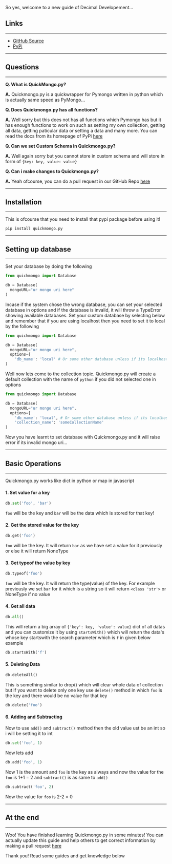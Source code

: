 So yes, welcome to a new guide of Decimal Developement...

## Links

---

- [GitHub Source](https://github.com/Scientific-Guy/quickmongo.py)
- [PyPi](https://pypi.org/project/quickmongo.py/)

---

## Questions

---

**Q. What is QuickMongo.py?**

**A.** Quickmongo.py is a quickwrapper for Pymongo written in python which is actually same speed as PyMongo...

**Q. Does Quickmongo.py has all functions?**

**A.** Well sorry but this does not has all functions which Pymongo has but it has enough functions to work on such as setting my own collection, getting all data, getting paticular data or setting a data and many more. You can read the docs from its homepage of PyPi [here](https://pypi.org/project/quickmongo.py/)

**Q. Can we set Custom Schema in Quickmongo.py?**

**A.** Well again sorry but you cannot store in custom schema and will store in form of `{key: key, value: value}`

**Q. Can i make changes to Quickmongo.py?**

**A.** Yeah ofcourse, you can do a pull request in our GitHub Repo [here](https://github.com/Scientific-Guy/quickmongo.py)

---

## Installation

---

This is ofcourse that you need to install that pypi package before using it!

```
pip install quickmongo.py
```

---

## Setting up database

---

Set your database by doing the following

```py
from quickmongo import Database

db = Database(
  mongoURL="ur mongo uri here"
)
```

Incase if the system chose the wrong database, you can set your selected database in options and if the database is invalid, it will throw a TypeError showing available databases. Set your custom database by selecting below and remember that if you are using localhost then you need to set it to local by the following

```py
from quickmongo import Database

db = Database(
  mongoURL="ur mongo uri here",
  options={
    'db_name': 'local' # Or some other database unless if its localhost
)
```

Well now lets come to the collection topic. Quickmongo.py will create a default collection with the name of `python` if you did not selected one in options

```py
from quickmongo import Database

db = Database(
  mongoURL="ur mongo uri here",
  options={
    'db_name': 'local', # Or some other database unless if its localhost,
    'collection_name': 'someCollectionName'
)
```

Now you have learnt to set database with Quickmongo.py and it will raise error if its invalid mongo uri...

---

## Basic Operations

---

Quickmongo.py works like dict in python or map in javascript

#### 1. Set value for a key
```py
db.set('foo', 'bar')
```

`foo` will be the key and `bar` will be the data which is stored for that key!

#### 2. Get the stored value for the key
```py
db.get('foo')
```

`foo` will be the key. It will return `bar` as we have set a value for it previously or else it will return NoneType

#### 3. Get typeof the value by key
```py
db.typeof('foo')
```

`foo` will be the key. It will return the type(value) of the key. For example previously we set `bar` for it which is a string so it will return `<class 'str'>` or NoneType if no value

#### 4. Get all data
```py
db.all()
```

This will return a big array of `{'key': key, 'value': value}` dict of all datas and you can customize it by using `startsWith()` which will return the data's whose key startswith the search parameter which is `f` in given below example

```py
db.startsWith('f')
```

#### 5. Deleting Data
```py
db.deleteAll()
```

This is something similar to drop() which will clear whole data of collection but if you want to delete only one key use `delete()` method in which `foo` is the key and there would be no value for that key

```py
db.delete('foo')
```

#### 6. Adding and Subtracting

Now to use `add()` and `subtract()` method then the old value ust be an int so i will be setting it to int

```py
db.set('foo', 1)
```

Now lets add

```py
db.add('foo', 1)
```

Now 1 is the amount and `foo` is the key as always and now the value for the `foo` is 1+1 = 2 and `subtract()` is as same to `add()`

```py
db.subtract('foo', 2)
```

Now the value for `foo` is 2-2 = 0

---

## At the end

---

Woo! You have finished learning Quickmongo.py in some minutes! You can actually update this guide and help others to get correct information by making a pull request [here](https://github.com/Scientific-Guy/decimaldev/blob/master/guides/quickmongopy-crash-course.md)

Thank you! Read some guides and get knowledge below 
